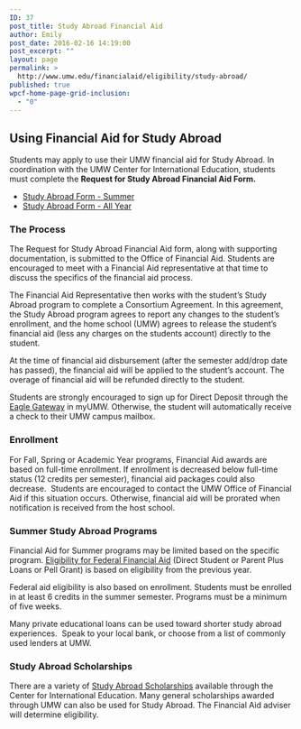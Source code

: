 ```yaml
---
ID: 37
post_title: Study Abroad Financial Aid
author: Emily
post_date: 2016-02-16 14:19:00
post_excerpt: ""
layout: page
permalink: >
  http://www.umw.edu/financialaid/eligibility/study-abroad/
published: true
wpcf-home-page-grid-inclusion:
  - "0"
---
```

<h2>Using Financial Aid for Study Abroad</h2>
Students may apply to use their UMW financial aid for Study Abroad. In coordination with the UMW Center for International Education, students must complete the <strong>Request for Study Abroad Financial Aid Form</strong><strong>.</strong>
<ul>
	<li><a href="http://www.umw.edu/financialaid/wp-content/uploads/sites/31/2016/02/Study-Abroad-Form-Summer-1.docx" rel="">Study Abroad Form - Summer</a></li>
	<li><a href="http://www.umw.edu/financialaid/wp-content/uploads/sites/31/2016/02/Study-Abroad-Form-AY-1.docx" rel="">Study Abroad Form - All Year</a></li>
</ul>
<h3>The Process</h3>
The Request for Study Abroad Financial Aid form, along with supporting documentation, is submitted to the Office of Financial Aid. Students are encouraged to meet with a Financial Aid representative at that time to discuss the specifics of the financial aid process.

The Financial Aid Representative then works with the student’s Study Abroad program to complete a Consortium Agreement. In this agreement, the Study Abroad program agrees to report any changes to the student’s enrollment, and the home school (UMW) agrees to release the student’s financial aid (less any charges on the students account) directly to the student.

At the time of financial aid disbursement (after the semester add/drop date has passed), the financial aid will be applied to the student’s account. The overage of financial aid will be refunded directly to the student.

Students are strongly encouraged to sign up for Direct Deposit through the <a href="https://orgsync.com/82489/chapter">Eagle Gateway</a> in myUMW. Otherwise, the student will automatically receive a check to their UMW campus mailbox.
<h3>Enrollment</h3>
For Fall, Spring or Academic Year programs, Financial Aid awards are based on full-time enrollment. If enrollment is decreased below full-time status (12 credits per semester), financial aid packages could also decrease.  Students are encouraged to contact the UMW Office of Financial Aid if this situation occurs. Otherwise, financial aid will be prorated when notification is received from the host school.
<h3>Summer Study Abroad Programs</h3>
Financial Aid for Summer programs may be limited based on the specific program. <a href="http://www.umw.edu/financialaid/eligibility/">Eligibility for Federal Financial Aid</a> (Direct Student or Parent Plus Loans or Pell Grant) is based on eligibility from the previous year.

Federal aid eligibility is also based on enrollment. Students must be enrolled in at least 6 credits in the summer semester. Programs must be a minimum of five weeks.

Many private educational loans can be used toward shorter study abroad experiences.  Speak to your local bank, or choose from a list of commonly used lenders at UMW.
<h3>Study Abroad Scholarships</h3>
There are a variety of <a href="http://international.umw.edu/study-abroad-2/scholarships/umwscholarships/">Study Abroad Scholarships</a> available through the Center for International Education. Many general scholarships awarded through UMW can also be used for Study Abroad. The Financial Aid adviser will determine eligibility.